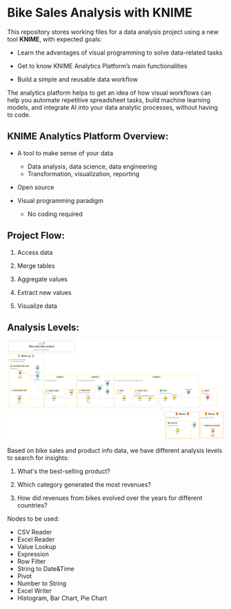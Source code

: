 # Bike Sales Analysis with KNIME

This repository stores working files for a data analysis project using a new tool **KNIME**, with expected goals: 

- Learn the advantages of visual programming to solve data-related tasks

- Get to know KNIME Analytics Platform’s main functionalities

- Build a simple and reusable data workflow

The analytics platform helps to get an idea of how visual workflows can help you automate repetitive spreadsheet tasks, build machine learning models, and integrate AI into your data analytic processes, without having to code.

## KNIME Analytics Platform Overview: 
- A tool to make sense of your data
  - Data analysis, data science, data engineering
  - Transformation, visualization, reporting

- Open source

- Visual programming paradigm
  - No coding required

## Project Flow:

1. Access data

2. Merge tables

3. Aggregate values

4. Extract new values

5. Visualize data

## Analysis Levels:

<p align="center">
  <img title="Analysis Flow" alt="Alt text" src="/analysis workflow.png" >

Based on bike sales and product info data, we have different analysis levels to search for insights:

1. What's the best-selling product?

2. Which category generated the most revenues?

3. How did revenues from bikes evolved over the years for different countries?

Nodes to be used: 

- CSV Reader
- Excel Reader
- Value Lookup
- Expression
- Row Filter
- String to Date&Time
- Pivot
- Number to String
- Excel Writer
- Histogram, Bar Chart, Pie Chart
